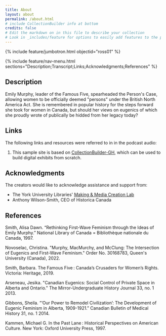 ```yaml
---
title: About
layout: about
permalink: /about.html
# include CollectionBuilder info at bottom
credits: false
# Edit the markdown on in this file to describe your collection
# Look in _includes/feature for options to easily add features to the page
---
```


{% include feature/jumbotron.html objectid="ross01" %}

{% include feature/nav-menu.html sections="Description;Transcript;Links;Acknowledgments;References" %}

## Description

Emily Murphy, leader of the Famous Five, spearheaded the Person's Case, allowing women to be officially deemed "persons" under the British North America Act. She is remembered in popular history for the steps forward she took for women in Canada, but should her views on eugenics of which she proudly wrote of publically be hidded from her legacy today?

## Links
The following links and resources were referred to in in the podcast audio:

1. This sample site is based on [CollectionBuilder-GH](https://collectionbuilding.github.io/gh/), which can be used to build digital exhibits from scratch.

## Acknowledgments

The creators would like to acknowledge assistance and support from:

- The York University Libraries' [Making & Media Creation Lab](https://www.library.yorku.ca/ds/)
- Anthony Wilson-Smith, CEO of Historica Canada

## References

Smith, Alisa Dawn. “Rethinking First-Wave Feminism through the Ideas of Emily Murphy.” National Library of Canada = Bibliothèque nationale du Canada, 1997.

Novoselac, Christina. "Murphy, MacMurchy, and McClung: The Intersection of Eugenics and First-Wave Feminism." Order No. 30168783, Queen's University (Canada), 2022.

Smith, Barbara. The Famous Five : Canada’s Crusaders for Women’s Rights. Victoria: Heritage, 2019.

Arseneau, Jesika. "Canadian Eugenics: Social Control of Private Space in Alberta and Ontario." The Mirror-Undergraduate History Journal 33, no. 1 2013.

Gibbons, Sheila. “‘Our Power to Remodel Civilization’: The Development of Eugenic Feminism in Alberta, 1909-1921.” Canadian Bulletin of Medical History 31, no. 1 2014.

Kammen, Michael G. In the Past Lane : Historical Perspectives on American Culture. New York: Oxford University Press, 1997.
